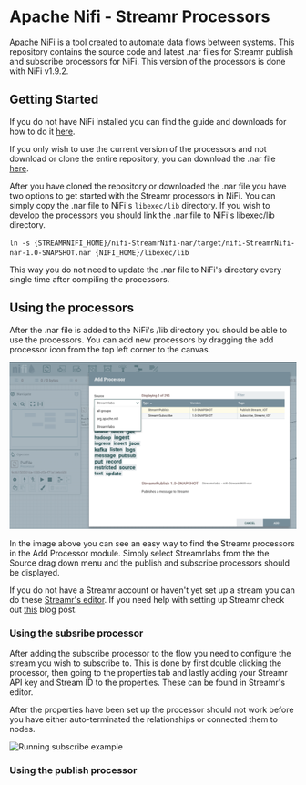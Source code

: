 # Apache Nifi - Streamr Processors

[Apache NiFi](https://nifi.apache.org/) is a tool created to automate data flows between systems. This repository contains the source code and latest .nar files for Streamr publish and subscribe processors for NiFi.
This version of the processors is done with NiFi v1.9.2.

## Getting Started
If you do not have NiFi installed you can find the guide and downloads for how to do it [here](https://nifi.apache.org/docs/nifi-docs/html/getting-started.html#downloading-and-installing-nifi).

If you only wish to use the current version of the processors and not download or clone the entire repository, you can download the .nar file [here](./nifi-StreamrNifi-nar/target/nifi-StreamrNifi-nar-1.0-SNAPSHOT.nar). 

After you have cloned the repository or downloaded the .nar file you have two options to get started with the Streamr processors in NiFi. You can simply copy the .nar file to NiFi's `libexec/lib` directory. If you wish to develop the processors you should link the .nar file to NiFi's libexec/lib directory. 

`ln -s {STREAMRNIFI_HOME}/nifi-StreamrNifi-nar/target/nifi-StreamrNifi-nar-1.0-SNAPSHOT.nar {NIFI_HOME}/libexec/lib`

This way you do not need to update the .nar file to NiFi's directory every single time after compiling the processors.

## Using the processors

After the .nar file is added to the NiFi's /lib directory you should be able to use the processors. You can add new processors by dragging the add processor icon from the top left corner to the canvas. 

![Finding the processors](./docs/Finding_the_processors.png "Logo Title Text 1")

In the image above you can see an easy way to find the Streamr processors in the Add Processor module. Simply select Streamrlabs from the the Source drag down menu and the publish and subscribe processors should be displayed.

If you do not have a Streamr account or haven't yet set up a stream you can do these [Streamr's editor](https://www.streamr.com/canvas/editor). If you need help with setting up Streamr check out [this](https://medium.com/streamrblog/how-to-connect-data-to-streamr-in-5-minutes-1-of-3-9363afd254e6) blog post.

### Using the subsribe processor
After adding the subscribe processor to the flow you need to configure the stream you wish to subscribe to. This is done by first double clicking the processor, then going to the properties tab and lastly adding your Streamr API key and Stream ID to the properties. These can be found in Streamr's editor.

After the properties have been set up the processor should not work before you have either auto-terminated the relationships or connected them to nodes. 

![Running subscribe example](./docs/Subscribe_example)

### Using the publish processor


